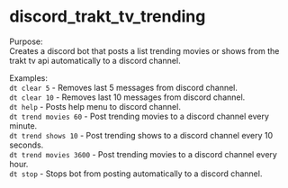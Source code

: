 # discord_trakt_tv_trending

Purpose: <br/>
Creates a discord bot that posts a list trending movies or shows from the trakt tv api automatically to a discord channel. <br/>

Examples: <br/>
```dt clear 5``` - Removes last 5 messages from discord channel. <br/>
```dt clear 10``` - Removes last 10 messages from discord channel. <br/>
```dt help``` - Posts help menu to discord channel. <br/>
```dt trend movies 60``` - Post trending movies to a discord channel every minute. <br/>
```dt trend shows 10``` - Post trending shows to a discord channel every 10 seconds. <br/>
```dt trend movies 3600``` - Post trending movies to a discord channel every hour. <br/>
```dt stop``` - Stops bot from posting automatically to a discord channel. <br/>
